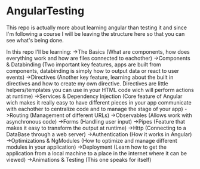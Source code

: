 # AngularTesting
This repo is actually more about learning angular than testing it and since I'm following a course I will be leaving the structure here so that you can see what's being done.

In this repo I'll be learning:
->The Basics (What are components, how does everything work and how are files connected to eachother)
->Components & Databinding (Two important key features, apps are built from components, databinding is simply how to output data or react to user events)
->Directives (Another key feature, learning about the built in directives and how to create my own directive. Directives are little helpers/templates you can use in your HTML code wich will perform actions at runtime)
->Services & Dependency Injection (Core feature of Angular wich makes it really easy to have different pieces in your app communicate with eachother to centralize code and to manage the stage of your app)
->Routing (Management of different URLs)
->Observables (Allows work with asynchronous code)
->Forms (Handling user input)
->Pipes (Feature that makes it easy to transform the output at runtime)
->Http (Connecting to a DataBase through a web server)
->Authentication (How it works in Angular)
->Optimizations & NgModules (How to optimize and manage different modules in your application)
->Deployment (Learn how to get the application from a local machine to a place in the internet where it can be viewed)
->Animations & Testing (This one speaks for itself)
